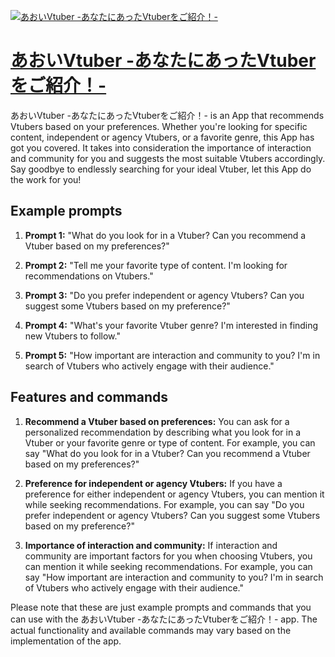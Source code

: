 [![あおいVtuber -あなたにあったVtuberをご紹介！-](https://files.oaiusercontent.com/file-a9IWptwxuivyuYHeP0IJPZ55?se=2123-10-18T07%3A04%3A23Z&sp=r&sv=2021-08-06&sr=b&rscc=max-age%3D31536000%2C%20immutable&rscd=attachment%3B%20filename%3D29b6591d-6a18-45be-b2ee-157c4df10fcb.png&sig=RxmJzO4O27xk7uXPxRhCxxBjPthqBLhFELUdjR8%2BAgg%3D)](https://chat.openai.com/g/g-lgLEgR0as-aoivtuber-anataniatutavtuberwogoshao-jie)

# [あおいVtuber -あなたにあったVtuberをご紹介！-](https://chat.openai.com/g/g-lgLEgR0as-aoivtuber-anataniatutavtuberwogoshao-jie)

あおいVtuber -あなたにあったVtuberをご紹介！- is an App that recommends Vtubers based on your preferences. Whether you're looking for specific content, independent or agency Vtubers, or a favorite genre, this App has got you covered. It takes into consideration the importance of interaction and community for you and suggests the most suitable Vtubers accordingly. Say goodbye to endlessly searching for your ideal Vtuber, let this App do the work for you!

## Example prompts

1. **Prompt 1:** "What do you look for in a Vtuber? Can you recommend a Vtuber based on my preferences?"

2. **Prompt 2:** "Tell me your favorite type of content. I'm looking for recommendations on Vtubers."

3. **Prompt 3:** "Do you prefer independent or agency Vtubers? Can you suggest some Vtubers based on my preference?"

4. **Prompt 4:** "What's your favorite Vtuber genre? I'm interested in finding new Vtubers to follow."

5. **Prompt 5:** "How important are interaction and community to you? I'm in search of Vtubers who actively engage with their audience."

## Features and commands

1. **Recommend a Vtuber based on preferences:** You can ask for a personalized recommendation by describing what you look for in a Vtuber or your favorite genre or type of content. For example, you can say "What do you look for in a Vtuber? Can you recommend a Vtuber based on my preferences?"

2. **Preference for independent or agency Vtubers:** If you have a preference for either independent or agency Vtubers, you can mention it while seeking recommendations. For example, you can say "Do you prefer independent or agency Vtubers? Can you suggest some Vtubers based on my preference?"

3. **Importance of interaction and community:** If interaction and community are important factors for you when choosing Vtubers, you can mention it while seeking recommendations. For example, you can say "How important are interaction and community to you? I'm in search of Vtubers who actively engage with their audience."

Please note that these are just example prompts and commands that you can use with the あおいVtuber -あなたにあったVtuberをご紹介！- app. The actual functionality and available commands may vary based on the implementation of the app.